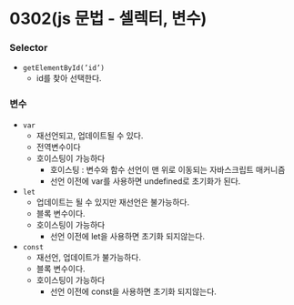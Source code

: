 # 0302(js 문법 - 셀렉터, 변수)

### Selector

- `getElementById(’id’)`
    - id를 찾아 선택한다.

### 변수

- `var`
    - 재선언되고, 업데이트될 수 있다.
    - 전역변수이다
    - 호이스팅이 가능하다
        - 호이스팅 : 변수와 함수 선언이 맨 위로 이동되는 자바스크립트 매커니즘
        - 선언 이전에 var를 사용하면 undefined로 초기화가 된다.
- `let`
    - 업데이트는 될 수 있지만 재선언은 불가능하다.
    - 블록 변수이다.
    - 호이스팅이 가능하다
        - 선언 이전에 let을 사용하면 초기화 되지않는다.
- `const`
    - 재선언, 업데이트가 불가능하다.
    - 블록 변수이다.
    - 호이스팅이 가능하다
        - 선언 이전에 const을 사용하면 초기화 되지않는다.